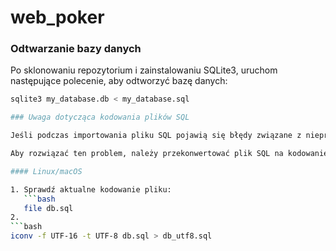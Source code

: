 ﻿# web_poker

### Odtwarzanie bazy danych

Po sklonowaniu repozytorium i zainstalowaniu SQLite3, uruchom następujące polecenie, aby odtworzyć bazę danych:

```bash
sqlite3 my_database.db < my_database.sql

### Uwaga dotycząca kodowania plików SQL

Jeśli podczas importowania pliku SQL pojawią się błędy związane z nieprawidłowymi znakami (np. błąd: "Parse error near line 1: near '??P': syntax error"), problem może wynikać z nieodpowiedniego kodowania pliku. W niektórych przypadkach plik może być zapisany w kodowaniu innym niż UTF-8 (np. UTF-16), co powoduje problemy z odczytem przez SQLite.

Aby rozwiązać ten problem, należy przekonwertować plik SQL na kodowanie **UTF-8**. Poniżej znajdują się kroki i komendy, które można użyć w systemach Linux/macOS oraz Windows:

#### Linux/macOS

1. Sprawdź aktualne kodowanie pliku:
   ```bash
   file db.sql
2.
```bash
iconv -f UTF-16 -t UTF-8 db.sql > db_utf8.sql



